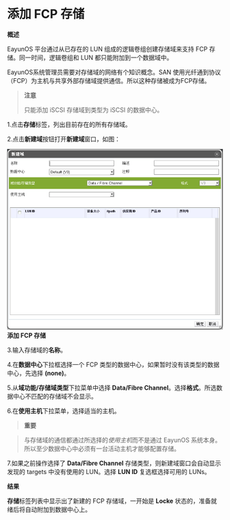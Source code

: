 # 添加 FCP 存储

**概述**

EayunOS 平台通过从已存在的 LUN 组成的逻辑卷组创建存储域来支持 FCP
存储。同一时间，逻辑卷组和 LUN 都只能附加到一个数据域中。

EayunOS系统管理员需要对存储域的网络有个知识概念。SAN 使用光纤通到协议（FCP）为主机与共享外部存储域提供通信。所以这种存储被成为FCP存储。

>**注意**
>
>只能添加 iSCSI 存储域到类型为 iSCSI 的数据中心。

1.点击**存储**标签，列出目前存在的所有存储域。

2.点击**新建域**按钮打开**新建域**窗口，如图：

![添加FCP存储](../images/storage-add-fcp.png)
**添加 FCP 存储**

3.输入存储域的**名称**。

4.在**数据中心**下拉框选择一个 FCP
类型的数据中心，如果暂时没有该类型的数据中心，先选择 **(none)**。

5.从**域功能/存储域类型**下拉菜单中选择 **Data/Fibre Channel**。选择**格式**。所选数据中心不匹配的存储域不会显示。

6.在**使用主机**下拉菜单，选择适当的主机。

> **重要**

> 与存储域的通信都通过所选择的*使用主机*而不是通过 EayunOS
> 系统本身。所以至少数据中心中必须有一台活动主机才能够配置存储。

7.如果之前操作选择了 **Data/Fibre Channel** 存储类型，则新建域窗口会自动显示发现的 targets 中没有使用的  LUN。选择 **LUN ID** 复选框选择可用的 LUNs。

**结果**

**存储**标签列表中显示出了新建的 FCP 存储域，一开始是 **Locke** 状态的，准备就绪后将自动附加到数据中心上。


